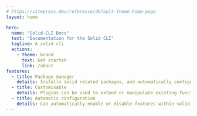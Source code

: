 ```yaml
---
# https://vitepress.dev/reference/default-theme-home-page
layout: home

hero:
  name: "Solid-CLI Docs"
  text: "Documentation for the Solid CLI"
  tagline: A solid cli
  actions:
    - theme: brand
      text: Get started
      link: /about
features:
  - title: Package manager
    details: Installs solid related packages, and automatically configures them in your project.
  - title: Customisable
    details: Plugins can be used to extend or manipulate existing functionality
  - title: Automatic configuration
    details: Can automatically enable or disable features within solid, such as automatically enabling SSR
---
```

